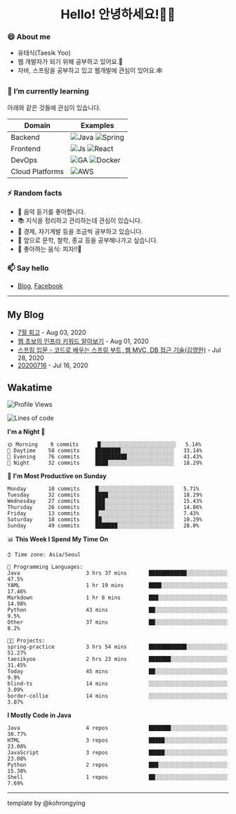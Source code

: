 # <div align="center">Hello! 안녕하세요!👩‍💻</div>

### 😄 About me
* 유태식(Taesik Yoo)
* 웹 개발자가 되기 위해 공부하고 있어요.📝 
* 자바, 스프링을 공부하고 있고 웹개발에 관심이 있어요.🕸

### 🌱 I’m currently learning
아래와 같은 것들에 관심이 있습니다.

|Domain|Examples|
|---|---|
|Backend|![Java](https://img.shields.io/badge/java-green?style=for-the-badge&logo=java&logoColor=white) ![Spring](https://img.shields.io/badge/spring-green?style=for-the-badge&logo=spring&logoColor=white)  |
|Frontend| ![Js](https://img.shields.io/badge/javascript-blue?style=for-the-badge&logo=javascript&logoColor=white) ![React](https://img.shields.io/badge/react-blue?style=for-the-badge&logo=react&logoColor=white) |
|DevOps|![GA](https://img.shields.io/badge/Github_Actions-purple?style=for-the-badge&logo=github) ![Docker](https://img.shields.io/badge/Docker-purple?style=for-the-badge&logo=docker&logoColor=white)  |
|Cloud Platforms|![AWS](https://img.shields.io/badge/AWS-orange?style=for-the-badge&logo=amazon-aws) |


### ⚡ Random facts
- 🎸 음악 듣기를 좋아합니다.
- 📚 지식을 정리하고 관리하는데 관심이 있습니다.
- 💸 경제, 자기계발 등을 조금씩 공부하고 있습니다.
- 🤔 앞으로 문학, 철학, 종교 등을 공부해나가고 싶습니다.
- 🍲 좋아하는 음식: 피자!!🍕


### 📫 Say hello
- [Blog](https://isholiday.tistory.com),
[Facebook](https://www.facebook.com/yootsets)

---

## My Blog
<!-- BLOGPOSTS:START -->
<!-- BLOGPOSTS:END -->
- [7월 회고](https://isholiday.tistory.com/21) - Aug 03, 2020<br>
- [웹 초보의 인프라 키워드 알아보기](https://isholiday.tistory.com/19) - Aug 01, 2020<br>
- [스프링 입문 - 코드로 배우는 스프링 부트, 웹 MVC, DB 접근 기술(김영한)](https://isholiday.tistory.com/18) - Jul 28, 2020<br>
- [20200716](https://isholiday.tistory.com/14) - Jul 16, 2020<br>

## Wakatime
<!--START_SECTION:waka-->
![Profile Views](http://img.shields.io/badge/Profile%20Views-360-blue)

![Lines of code](https://img.shields.io/badge/From%20Hello%20World%20I%27ve%20Written-130905%20Lines%20of%20code-blue)

**I'm a Night 🦉** 

```text
🌞 Morning    9 commits      █░░░░░░░░░░░░░░░░░░░░░░░░   5.14% 
🌆 Daytime    58 commits     ████████░░░░░░░░░░░░░░░░░   33.14% 
🌃 Evening    76 commits     ██████████░░░░░░░░░░░░░░░   43.43% 
🌙 Night      32 commits     ████░░░░░░░░░░░░░░░░░░░░░   18.29%

```
📅 **I'm Most Productive on Sunday** 

```text
Monday       10 commits     █░░░░░░░░░░░░░░░░░░░░░░░░   5.71% 
Tuesday      32 commits     ████░░░░░░░░░░░░░░░░░░░░░   18.29% 
Wednesday    27 commits     ███░░░░░░░░░░░░░░░░░░░░░░   15.43% 
Thursday     26 commits     ███░░░░░░░░░░░░░░░░░░░░░░   14.86% 
Friday       13 commits     █░░░░░░░░░░░░░░░░░░░░░░░░   7.43% 
Saturday     18 commits     ██░░░░░░░░░░░░░░░░░░░░░░░   10.29% 
Sunday       49 commits     ███████░░░░░░░░░░░░░░░░░░   28.0%

```


📊 **This Week I Spend My Time On** 

```text
⌚︎ Time zone: Asia/Seoul

💬 Programming Languages: 
Java                     3 hrs 37 mins       ████████████░░░░░░░░░░░░░   47.5% 
YAML                     1 hr 19 mins        ████░░░░░░░░░░░░░░░░░░░░░   17.46% 
Markdown                 1 hr 8 mins         ███░░░░░░░░░░░░░░░░░░░░░░   14.98% 
Python                   43 mins             ██░░░░░░░░░░░░░░░░░░░░░░░   9.5% 
Other                    37 mins             ██░░░░░░░░░░░░░░░░░░░░░░░   8.2%

🐱‍💻 Projects: 
spring-practice          3 hrs 54 mins       ████████████░░░░░░░░░░░░░   51.27% 
taesikyoo                2 hrs 23 mins       ███████░░░░░░░░░░░░░░░░░░   31.45% 
Today                    45 mins             ██░░░░░░░░░░░░░░░░░░░░░░░   9.9% 
blind-ts                 14 mins             ░░░░░░░░░░░░░░░░░░░░░░░░░   3.09% 
border-collie            14 mins             ░░░░░░░░░░░░░░░░░░░░░░░░░   3.07%

```

**I Mostly Code in Java** 

```text
Java                     4 repos             ███████░░░░░░░░░░░░░░░░░░   30.77% 
HTML                     3 repos             █████░░░░░░░░░░░░░░░░░░░░   23.08% 
JavaScript               3 repos             █████░░░░░░░░░░░░░░░░░░░░   23.08% 
Python                   2 repos             ███░░░░░░░░░░░░░░░░░░░░░░   15.38% 
Shell                    1 repos             ██░░░░░░░░░░░░░░░░░░░░░░░   7.69%

```



<!--END_SECTION:waka-->

---

template by @kohrongying

 <!--
 **taesikyoo/taesikyoo** is a ✨ _special_ ✨ repository because its `README.md` (this file) appears on your GitHub profile.
 
 Here are some ideas to get you started:
 
 - 🔭 I’m currently working on ...
 - 🌱 I’m currently learning ...
 - 👯 I’m looking to collaborate on ...
 - 🤔 I’m looking for help with ...
 - 💬 Ask me about ...
 - 📫 How to reach me: ...
 - 😄 Pronouns: ...
 - ⚡ Fun fact: ...
 --> 